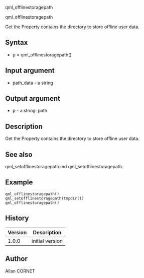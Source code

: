 



qml_offlinestoragepath


qml_offlinestoragepath

Get the Property contains the directory to store offline user data.

## Syntax

- p = qml_offlinestoragepath()

## Input argument

 - path_data - a string

## Output argument

 - p - a string: path.

## Description


  <p>Get the Property contains the directory to store offline user data.</p>


## See also

qml_setofflinestoragepath.md qml_setofflinestoragepath.
## Example

```Nelson
qml_offlinestoragepath()
qml_setofflinestoragepath(tmpdir())
qml_offlinestoragepath()
```

## History

|Version|Description|
|------|------|
|1.0.0|initial version|


## Author

Allan CORNET



